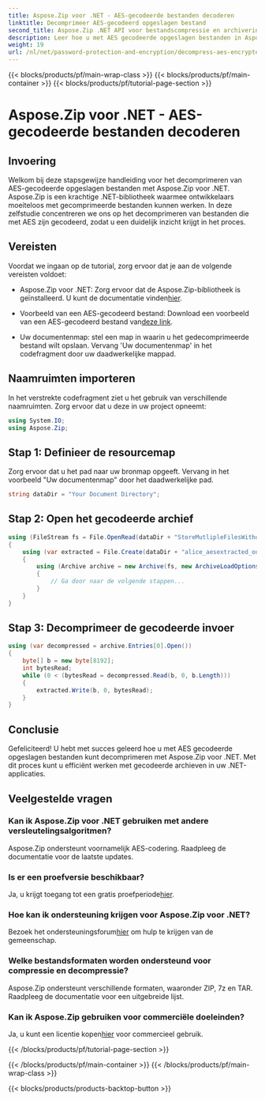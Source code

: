 ```yaml
---
title: Aspose.Zip voor .NET - AES-gecodeerde bestanden decoderen
linktitle: Decomprimeer AES-gecodeerd opgeslagen bestand
second_title: Aspose.Zip .NET API voor bestandscompressie en archivering
description: Leer hoe u met AES gecodeerde opgeslagen bestanden in Aspose.Zip voor .NET kunt decomprimeren met deze uitgebreide stapsgewijze handleiding. Verbeter vandaag nog uw .NET-ontwikkelingsvaardigheden!
weight: 19
url: /nl/net/password-protection-and-encryption/decompress-aes-encrypted-stored-file/
---
```


{{< blocks/products/pf/main-wrap-class >}}
{{< blocks/products/pf/main-container >}}
{{< blocks/products/pf/tutorial-page-section >}}

# Aspose.Zip voor .NET - AES-gecodeerde bestanden decoderen


## Invoering

Welkom bij deze stapsgewijze handleiding voor het decomprimeren van AES-gecodeerde opgeslagen bestanden met Aspose.Zip voor .NET. Aspose.Zip is een krachtige .NET-bibliotheek waarmee ontwikkelaars moeiteloos met gecomprimeerde bestanden kunnen werken. In deze zelfstudie concentreren we ons op het decomprimeren van bestanden die met AES zijn gecodeerd, zodat u een duidelijk inzicht krijgt in het proces.

## Vereisten

Voordat we ingaan op de tutorial, zorg ervoor dat je aan de volgende vereisten voldoet:

-  Aspose.Zip voor .NET: Zorg ervoor dat de Aspose.Zip-bibliotheek is geïnstalleerd. U kunt de documentatie vinden[hier](https://reference.aspose.com/zip/net/).

-  Voorbeeld van een AES-gecodeerd bestand: Download een voorbeeld van een AES-gecodeerd bestand van[deze link](https://releases.aspose.com/zip/net/).

- Uw documentenmap: stel een map in waarin u het gedecomprimeerde bestand wilt opslaan. Vervang 'Uw documentenmap' in het codefragment door uw daadwerkelijke mappad.

## Naamruimten importeren

In het verstrekte codefragment ziet u het gebruik van verschillende naamruimten. Zorg ervoor dat u deze in uw project opneemt:

```csharp
using System.IO;
using Aspose.Zip;
```

## Stap 1: Definieer de resourcemap

Zorg ervoor dat u het pad naar uw bronmap opgeeft. Vervang in het voorbeeld "Uw documentenmap" door het daadwerkelijke pad.

```csharp
string dataDir = "Your Document Directory";
```

## Stap 2: Open het gecodeerde archief

```csharp
using (FileStream fs = File.OpenRead(dataDir + "StoreMutlipleFilesWithoutCompressionWithPassword_out.zip"))
{
    using (var extracted = File.Create(dataDir + "alice_aesextracted_out.txt"))
    {
        using (Archive archive = new Archive(fs, new ArchiveLoadOptions() { DecryptionPassword = "p@s$" }))
        {
            // Ga door naar de volgende stappen...
        }
    }
}
```

## Stap 3: Decomprimeer de gecodeerde invoer

```csharp
using (var decompressed = archive.Entries[0].Open())
{
    byte[] b = new byte[8192];
    int bytesRead;
    while (0 < (bytesRead = decompressed.Read(b, 0, b.Length)))
    {
        extracted.Write(b, 0, bytesRead);
    }
}
```

## Conclusie

Gefeliciteerd! U hebt met succes geleerd hoe u met AES gecodeerde opgeslagen bestanden kunt decomprimeren met Aspose.Zip voor .NET. Met dit proces kunt u efficiënt werken met gecodeerde archieven in uw .NET-applicaties.

## Veelgestelde vragen

### Kan ik Aspose.Zip voor .NET gebruiken met andere versleutelingsalgoritmen?
Aspose.Zip ondersteunt voornamelijk AES-codering. Raadpleeg de documentatie voor de laatste updates.

### Is er een proefversie beschikbaar?
 Ja, u krijgt toegang tot een gratis proefperiode[hier](https://releases.aspose.com/).

### Hoe kan ik ondersteuning krijgen voor Aspose.Zip voor .NET?
 Bezoek het ondersteuningsforum[hier](https://forum.aspose.com/c/zip/37) om hulp te krijgen van de gemeenschap.

### Welke bestandsformaten worden ondersteund voor compressie en decompressie?
Aspose.Zip ondersteunt verschillende formaten, waaronder ZIP, 7z en TAR. Raadpleeg de documentatie voor een uitgebreide lijst.

### Kan ik Aspose.Zip gebruiken voor commerciële doeleinden?
 Ja, u kunt een licentie kopen[hier](https://purchase.aspose.com/buy) voor commercieel gebruik.


{{< /blocks/products/pf/tutorial-page-section >}}

{{< /blocks/products/pf/main-container >}}
{{< /blocks/products/pf/main-wrap-class >}}

{{< blocks/products/products-backtop-button >}}
